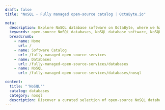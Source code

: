```yaml
---
draft: false
title: "NoSQL - Fully managed open-source catalog | OctaByte.io"

meta:
  description: Explore NoSQL database software on OctaByte, where we handle installation, backup, and maintenance, so you can focus on using your data.
  keywords: open-source NoSQL databases, NoSQL database software, NoSQL database solutions, database management, OctaByte platform, NoSQL installation and maintenance, data management software, open source database solutions, database backup and updates
  breadcrumb:
    - name: Home
      url: /
    - name: Software Catalog
      url: /fully-managed-open-source-services
    - name: Databases
      url: /fully-managed-open-source-services/databases
    - name: NoSQL
      url: /fully-managed-open-source-services/databases/nosql

content:
  title: "'NoSQL'"
  catalog: databases
  category: nosql
  description: Discover a curated selection of open-source NoSQL database software solutions on OctaByte's platform. With OctaByte managing the complex tasks of installation, backup, updates, and maintenance, you can focus on leveraging your data without the hassle of manual management. Choose the right NoSQL database for your needs and let us handle the technical details.
---
```

